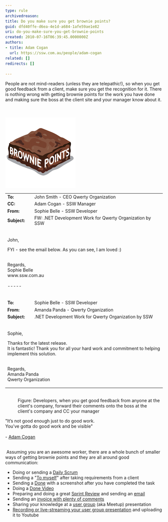 ```yaml
---
type: rule
archivedreason: 
title: Do you make sure you get brownie points?
guid: dfd40ffe-d6ea-4e1d-a684-1afe59ae1e82
uri: do-you-make-sure-you-get-brownie-points
created: 2010-07-16T06:39:45.0000000Z
authors:
- title: Adam Cogan
  url: https://ssw.com.au/people/adam-cogan
related: []
redirects: []

---
```



People are not mind-readers (unless they are telepathic!), so when you get good feedback from a client, make sure you get the recognition for it. There is nothing wrong with getting brownie points for the work you have done and making sure the boss at the client site and your manager know about it. <br>
<br><excerpt class='endintro'></excerpt><br>
<dl class="image"><dt>​<img src="brownie-points.png" alt="brownie-points.png" /></dt></dl><dl class="goodImage"><div class="greyBox"><table width="100%"><tbody><tr><td>
                     <b>To:</b> </td><td>John Smith - CEO Qwerty Organization </td></tr><tr><td>
                     <b>CC:</b> </td><td>​Adam Cogan - SSW Manager </td></tr><tr><td>
                     <b>From:</b> </td><td>Sophie Belle - SSW Developer </td></tr><tr><td>
                     <b>Subject:</b> </td><td>FW: .NET Development Work for Qwerty Organization by SSW 
                     <br></td></tr><tr><td colspan="2"><p>
                        <br>John, </p><p>FYI - see the email below. As you can see, I am loved :)<br><br> </p><p>Regards, 
                        <br> Sophie Belle 
                        <br>www.ssw.com.au​<br><br>-----​<br><br></p></td></tr><tr><td>
                     <b>To:</b> </td><td>Sophie Belle - SSW Developer </td></tr><tr><td>
                     <b>From:</b> </td><td>Amanda Panda - Qwerty Organization </td></tr><tr><td>
                     <b>Subject:</b> </td><td>.NET Development Work for Qwerty Organization by SSW </td></tr><tr><td colspan="2"><p>
                        <br>Sophie, </p><p>Thanks for the latest release.<br> It is fantastic! Thank you for all your hard work and commitment to helping implement this solution. 
                        <br><br></p><p>Regards, 
                        <br> Amanda Panda 
                        <br> Qwerty Organization<br></p></td></tr></tbody></table>​ 
         <br>
      </div><dd>Figure: Developers, when you get good feedback from anyone at the client's company, forward their comments onto the boss at the client's company and CC your manager​​​<br></dd></dl><p class="ssw15-rteElement-Reference">"It’s not good enough just to do good work.​<br>You’ve gotta do good work and be visible"<br><br>- <a href="https://www.ssw.com.au/people/adam-cogan">Adam Cogan</a><br></p><p class="ssw15-rteElement-P"><br>​ Assuming you are an awesome worker, there are a whole bunch of smaller ways of getting brownie points and they are all around good communication:​<br></p><ul><li>Doing or sending a 
      <a href=/methodology-do-you-do-daily-scrums-aka-stand-up-meetings>Daily Scrum</a> </li><li>Sending a "<a href=/dones-do-you-send-yourself-emails>To myself</a>" after taking requirements from a client</li><li>Sending a 
      <a href=/done-do-you-know-when-to-send-a-done-email-in-scrum>Done</a> with a screenshot after you have completed the task</li><li>Doing a 
      <a href=/do-you-send-done-videos>Done Video</a><br></li><li>Preparing and doing a great 
      <a href=/do-you-know-what-happens-at-a-sprint-review-meeting>Sprint Review</a> and sending an 
      <a href=/do-you-create-a-sprint-review-retro-email>email</a><br></li><li>Sending an 
      <a href=/do-you-know-how-to-describe-the-work-you-have-done-while-avoiding-the-word-bug>invoice with plenty of comments</a></li><li>Sharing your knowledge at a 
      <a href="https://www.ssw.com.au/ssw/NETUG/">user group</a> (aka Meetup) presentation</li><li>
      <a href="https://www.ssw.com.au/ssw/Consulting/Video-Production/Conference-Video-Recording.aspx">Recording or live-streaming your user group presentation​</a> and uploading it to Youtube<br><br></li></ul>


